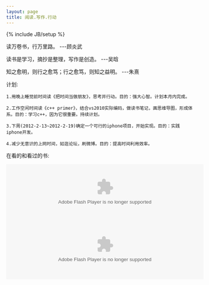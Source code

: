```yaml
---
layout: page
title: 阅读.写作.行动
---
```

{% include JB/setup %}  

读万卷书，行万里路。	---顾炎武

读书是学习，摘抄是整理，写作是创造。	---吴晗

知之愈明，则行之愈笃；行之愈笃，则知之益明。	---朱熹  

计划:

	1.用晚上睡觉前时间读《把时间当做朋友》，思考并行动。目的：强大心智。计划本月内完成。

	2.工作空闲时间读《c++ primer》，结合vs2010实际编码，做读书笔记，画思维导图，形成体系。目的：学习c++，因为它很重要。持续计划。

	3.下周(2012-2-13~2012-2-19)确定一个可行的iphone项目，开始实现。目的：实践iphone开发。  

	4.减少无意识的上网时间，如逛论坛，刷微博。目的：提高时间利用效率。


在看的和看过的书:
<div>
<object classid="clsid:d27cdb6e-ae6d-11cf-96b8-444553540000" codebase="http://fpdownload.macromedia.com/pub/shockwave/cabs/flash/swflash.cab#version=7,0,0,0" width="533" height="155" id="passing" > <param name="movie" value="http://www.douban.com/doushow/46518891/dolist_latest_book_4_4_medium_nologo_noself/doushow.swf" /> <param name="quality" value="high" /> <param name="scale" value="noscale"/> <param name="align" value="tl"/> <param name="wmode" value="transparent"/> <embed src="http://www.douban.com/doushow/46518891/dolist_latest_book_4_4_medium_nologo_noself/doushow.swf" wmode="transparent" quality="high" width="533" height="155" name="passing" scale="noscale" align="tl" type="application/x-shockwave-flash" pluginspage="http://www.macromedia.com/go/getflashplayer" /> </object>
</div>
<div>
<object classid="clsid:d27cdb6e-ae6d-11cf-96b8-444553540000" codebase="http://fpdownload.macromedia.com/pub/shockwave/cabs/flash/swflash.cab#version=7,0,0,0" width="533" height="155" id="passing" > <param name="movie" value="http://www.douban.com/doushow/46518891/collection_latest_book_4_4_medium_nologo_noself/doushow.swf" /> <param name="quality" value="high" /> <param name="scale" value="noscale"/> <param name="align" value="tl"/> <param name="wmode" value="transparent"/> <embed src="http://www.douban.com/doushow/46518891/collection_latest_book_4_4_medium_nologo_noself/doushow.swf" wmode="transparent" quality="high" width="533" height="155" name="passing" scale="noscale" align="tl" type="application/x-shockwave-flash" pluginspage="http://www.macromedia.com/go/getflashplayer" /> </object>
</div> 